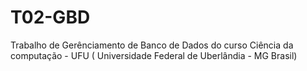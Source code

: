 # T02-GBD
Trabalho de Gerênciamento de Banco de Dados do curso Ciência da computação - UFU ( Universidade Federal de Uberlândia - MG Brasil)